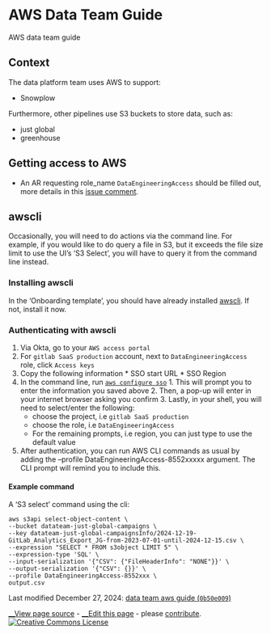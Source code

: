 

# AWS Data Team Guide

AWS data team guide

## Context

The data platform team uses AWS to support:

  * Snowplow



Furthermore, other pipelines use S3 buckets to store data, such as:

  * just global
  * greenhouse



## Getting access to AWS

  * An AR requesting role_name `DataEngineeringAccess` should be filled out, more details in this [issue comment](https://gitlab.com/gitlab-com/team-member-epics/access-requests/-/issues/23442#note_1489116380).



## awscli

Occasionally, you will need to do actions via the command line. For example, if you would like to do query a file in S3, but it exceeds the file size limit to use the UI’s ‘S3 Select’, you will have to query it from the command line instead.

### Installing awscli

In the ‘Onboarding template’, you should have already installed [awscli](https://aws.amazon.com/cli/). If not, install it now.

### Authenticating with awscli

  1. Via Okta, go to your `AWS access portal`
  2. For `gitlab SaaS production` account, next to `DataEngineeringAccess` role, click `Access keys`
  3. Copy the following information 
    * SSO start URL
    * SSO Region
  4. In the command line, run [`aws configure sso`](https://docs.aws.amazon.com/cli/latest/userguide/cli-configure-sso.html)
    1. This will prompt you to enter the information you saved above
    2. Then, a pop-up will enter in your internet browser asking you confirm
    3. Lastly, in your shell, you will need to select/enter the following: 
      * choose the project, i.e `gitlab SaaS production`
      * choose the role, i.e `DataEngineeringAccess`
      * For the remaining prompts, i.e region, you can just type <enter> to use the default value
  5. After authentication, you can run AWS CLI commands as usual by adding the –profile DataEngineeringAccess-8552xxxxx argument. The CLI prompt will remind you to include this.



#### Example command

A ‘S3 select’ command using the cli:
    
    
    aws s3api select-object-content \
    --bucket datateam-just-global-campaigns \
    --key datateam-just-global-campaignsInfo/2024-12-19-GitLab_Analytics_Export_JG-from-2023-07-01-until-2024-12-15.csv \
    --expression "SELECT * FROM s3object LIMIT 5" \
    --expression-type 'SQL' \
    --input-serialization '{"CSV": {"FileHeaderInfo": "NONE"}}' \
    --output-serialization '{"CSV": {}}' \
    --profile DataEngineeringAccess-8552xxx \
    output.csv
    

Last modified December 27, 2024: [data team aws guide (`0b50e009`)](https://gitlab.com/gitlab-com/content-sites/handbook/commit/0b50e009)

[ __View page source](https://gitlab.com/gitlab-com/content-sites/handbook/blob/main/content/handbook/enterprise-data/platform/aws-guide.md) \- [ __Edit this page](https://gitlab.com/-/ide/project/gitlab-com/content-sites/handbook/edit/main/-/content/handbook/enterprise-data/platform/aws-guide.md) \- please [contribute](https://handbook.gitlab.com/handbook/about/contributing/). [ ![Creative Commons License](../../images/handbook/enterprise-data/platform/80x15.png)](https://creativecommons.org/licenses/by-sa/4.0/)

